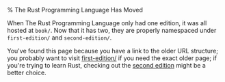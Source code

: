 % The Rust Programming Language Has Moved

When The Rust Programming Language only had one edition, it was all hosted at
`book/`. Now that it has two, they are properly namespaced under
`first-edition/` and `second-edition/`.

You've found this page because you have a link to the older URL structure; you
probably want to visit [first-edition/] if you need the exact older page; if
you're trying to learn Rust, checking out the [second edition] might be a
better choice.

[first-edition/]: first-edition/bibliography.html
[second edition]: second-edition/index.html
